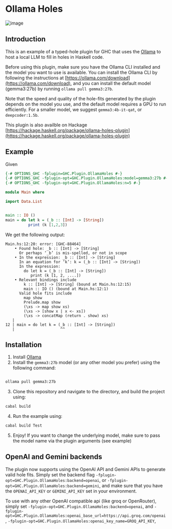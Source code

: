 # Ollama Holes

![image](https://github.com/user-attachments/assets/649ffcd2-0560-47d6-bbbe-74bae08cbb70)

## Introduction
This is an example of a typed-hole plugin for GHC that uses the [Ollama](https://ollama.com/) to host a local LLM to fill in holes in Haskell code.

Before using this plugin, make sure you have the Ollama CLI installed and the model you want to use is available.
You can install the Ollama CLI by following the instructions at [https://ollama.com/download](https://ollama.com/download),
and you can install the default model (gemma3:27b) by running `ollama pull gemma3:27b`.

Note that the speed and quality of the hole-fits generated by the plugin depends on
the model you use, and the default model requires a GPU to run efficiently.
For a smaller model, we suggest `gemma3:4b-it-qat`, or `deepcoder:1.5b`.

This plugin is also availble on Hackage [https://hackage.haskell.org/package/ollama-holes-plugin](https://hackage.haskell.org/package/ollama-holes-plugin)

## Example
Given

```haskell
{-# OPTIONS_GHC -fplugin=GHC.Plugin.OllamaHoles #-}
{-# OPTIONS_GHC -fplugin-opt=GHC.Plugin.OllamaHoles:model=gemma3:27b #-}
{-# OPTIONS_GHC -fplugin-opt=GHC.Plugin.OllamaHoles:n=5 #-}

module Main where

import Data.List


main :: IO ()
main = do let k = (_b :: [Int] -> [String])
          print (k [1,2,3])

```

We get the following output:


```text
Main.hs:12:20: error: [GHC-88464]
    • Found hole: _b :: [Int] -> [String]
      Or perhaps ‘_b’ is mis-spelled, or not in scope
    • In the expression: _b :: [Int] -> [String]
      In an equation for ‘k’: k = (_b :: [Int] -> [String])
      In the expression:
        do let k = (_b :: [Int] -> [String])
           print (k [1, 2, ....])
    • Relevant bindings include
        k :: [Int] -> [String] (bound at Main.hs:12:15)
        main :: IO () (bound at Main.hs:12:1)
      Valid hole fits include
        map show
        Prelude.map show
        (\xs -> map show xs)
        (\xs -> [show x | x <- xs])
        (\xs -> concatMap (return . show) xs)
   |
12 | main = do let k = (_b :: [Int] -> [String])
   |                    ^^
```

## Installation

1. Install [Ollama](https://ollama.com/download)
2. Install the `gemma3:27b` model (or any other model you prefer) using the following command:

```bash

ollama pull gemma3:27b
```
3. Clone this repository and navigate to the directory, and build the project using:

```bash
cabal build
```
4. Run the example using:

```bash
cabal build Test
```

5. Enjoy! If you want to change the underlying model, make sure to pass the model name via the plugin arguments (see example)

## OpenAI and Gemini backends

The plugin now supports using the OpenAI API and Gemini APIs to generate valid hole fits.
Simply set the backend flag `-fplugin-opt=GHC.Plugin.OllamaHoles:backend=openai`,
or `-fplugin-opt=GHC.Plugin.OllamaHoles:backend=gemini`, and make sure that
you have the `OPENAI_API_KEY` or `GEMINI_API_KEY` set in your environment.

To use with any other OpenAI compatible api (like groq or OpenRouter), simply set
`-fplugin-opt=GHC.Plugin.OllamaHoles:backend=openai`,
and
`-fplugin-opt=GHC.Plugin.OllamaHoles:openai_base_url=https://api.groq.com/openai`,
`-fplugin-opt=GHC.Plugin.OllamaHoles:openai_key_name=GROQ_API_KEY`,
